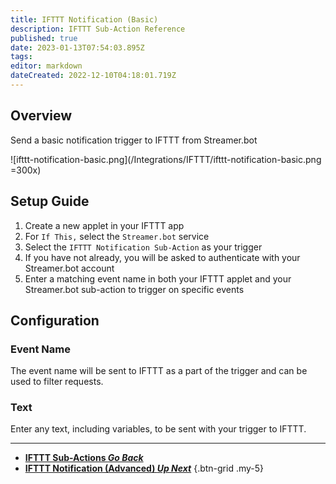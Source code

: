 ```yaml
---
title: IFTTT Notification (Basic)
description: IFTTT Sub-Action Reference
published: true
date: 2023-01-13T07:54:03.895Z
tags: 
editor: markdown
dateCreated: 2022-12-10T04:18:01.719Z
---
```


## Overview
Send a basic notification trigger to IFTTT from Streamer.bot

![ifttt-notification-basic.png](/Integrations/IFTTT/ifttt-notification-basic.png =300x)

## Setup Guide
1. Create a new applet in your IFTTT app
2. For `If This,` select the `Streamer.bot` service
3. Select the `IFTTT Notification Sub-Action` as your trigger
4. If you have not already, you will be asked to authenticate with your Streamer.bot account
5. Enter a matching event name in both your IFTTT applet and your Streamer.bot sub-action to trigger on specific events

## Configuration
### Event Name
The event name will be sent to IFTTT as a part of the trigger and can be used to filter requests.

### Text
Enter any text, including variables, to be sent with your trigger to IFTTT.

---

- [<i class="mdi mdi-chevron-left"></i> **IFTTT Sub-Actions *Go Back***](/en/Sub-Actions/IFTTT)
- [<i class="mdi mdi-chevron-right"></i> **IFTTT Notification (Advanced) *Up Next***](/en/Sub-Actions/IFTTT/Notification-Advanced)
{.btn-grid .my-5}